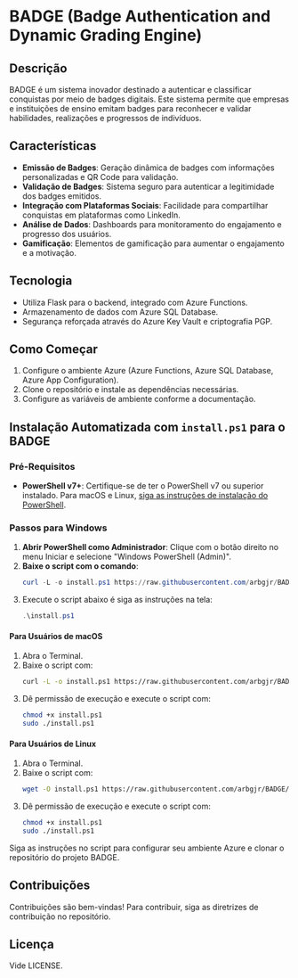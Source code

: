 # BADGE (Badge Authentication and Dynamic Grading Engine)

## Descrição
BADGE é um sistema inovador destinado a autenticar e classificar conquistas por meio de badges digitais. Este sistema permite que empresas e instituições de ensino emitam badges para reconhecer e validar habilidades, realizações e progressos de indivíduos.

## Características
- **Emissão de Badges**: Geração dinâmica de badges com informações personalizadas e QR Code para validação.
- **Validação de Badges**: Sistema seguro para autenticar a legitimidade dos badges emitidos.
- **Integração com Plataformas Sociais**: Facilidade para compartilhar conquistas em plataformas como LinkedIn.
- **Análise de Dados**: Dashboards para monitoramento do engajamento e progresso dos usuários.
- **Gamificação**: Elementos de gamificação para aumentar o engajamento e a motivação.

## Tecnologia
- Utiliza Flask para o backend, integrado com Azure Functions.
- Armazenamento de dados com Azure SQL Database.
- Segurança reforçada através do Azure Key Vault e criptografia PGP.

## Como Começar
1. Configure o ambiente Azure (Azure Functions, Azure SQL Database, Azure App Configuration).
2. Clone o repositório e instale as dependências necessárias.
3. Configure as variáveis de ambiente conforme a documentação.

## Instalação Automatizada com `install.ps1` para o BADGE

### Pré-Requisitos
- **PowerShell v7+**: Certifique-se de ter o PowerShell v7 ou superior instalado. Para macOS e Linux, [siga as instruções de instalação do PowerShell](https://docs.microsoft.com/pt-br/powershell/scripting/install/installing-powershell).

### Passos para Windows
1. **Abrir PowerShell como Administrador**: Clique com o botão direito no menu Iniciar e selecione "Windows PowerShell (Admin)".
2. **Baixe o script com o comando**:
   ```powershell
   curl -L -o install.ps1 https://raw.githubusercontent.com/arbgjr/BADGE/dev/install.ps1
   ```
3. Execute o script abaixo é siga as instruções na tela:
   ```powershell
   .\install.ps1
   ```

#### Para Usuários de macOS
1. Abra o Terminal.
2. Baixe o script com:
   ```bash
   curl -L -o install.ps1 https://raw.githubusercontent.com/arbgjr/BADGE/dev/install.ps1
   ```
3. Dê permissão de execução e execute o script com:
   ```bash
   chmod +x install.ps1
   sudo ./install.ps1
   ```

#### Para Usuários de Linux
1. Abra o Terminal.
2. Baixe o script com:
   ```bash
   wget -O install.ps1 https://raw.githubusercontent.com/arbgjr/BADGE/dev/install.ps1
   ```
3. Dê permissão de execução e execute o script com:
   ```bash
   chmod +x install.ps1
   sudo ./install.ps1
   ```

Siga as instruções no script para configurar seu ambiente Azure e clonar o repositório do projeto BADGE.

## Contribuições
Contribuições são bem-vindas! Para contribuir, siga as diretrizes de contribuição no repositório.

## Licença 
Vide LICENSE.

